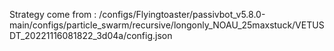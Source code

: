 Strategy come from : /configs/Flyingtoaster/passivbot_v5.8.0-main/configs/particle_swarm/recursive/longonly_NOAU_25maxstuck/VETUSDT_20221116081822_3d04a/config.json